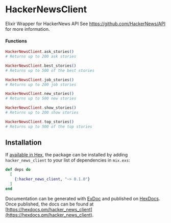# HackerNewsClient
Elixir Wrapper for HackerNews API
See https://github.com/HackerNews/API for more information.

#### Functions
```elixir
HackerNewsClient.ask_stories()
# Returns up to 200 ask stories

HackerNewsClient.best_stories()
# Returns up to 500 of the best stories

HackerNewsClient.job_stories()
# Returns up to 200 job stories

HackerNewsClient.new_stories()
# Returns up to 500 new stories

HackerNewsClient.show_stories()
# Returns up to 200 show stories

HackerNewsClient.top_stories()
# Returns up to 500 of the top stories
```

## Installation

If [available in Hex](https://hex.pm/docs/publish), the package can be installed
by adding `hacker_news_client` to your list of dependencies in `mix.exs`:

```elixir
def deps do
  [
    {:hacker_news_client, "~> 0.1.0"}
  ]
end
```

Documentation can be generated with [ExDoc](https://github.com/elixir-lang/ex_doc)
and published on [HexDocs](https://hexdocs.pm). Once published, the docs can
be found at [https://hexdocs.pm/hacker_news_client](https://hexdocs.pm/hacker_news_client).
